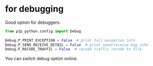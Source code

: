 for debugging
====
Good option for debuggers.

```python
from p2p_python.config import Debug
 
Debug.P_PRINT_EXCEPTION = False  # print full exception info
Debug.P_SEND_RECEIVE_DETAIL = False  # print send/receive msg info
Debug.F_RECODE_TRAFFIC = False  # recode traffic recode to file
```

You can switch debug option online.
